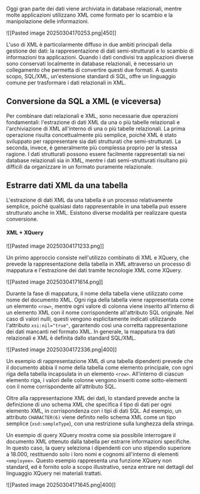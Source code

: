 
Oggi gran parte dei dati viene archiviata in database relazionali, mentre molte applicazioni utilizzano XML come formato per lo scambio e la manipolazione delle informazioni. 


![[Pasted image 20250304170253.png|450]]


L'uso di XML è particolarmente diffuso in due ambiti principali della gestione dei dati: la rappresentazione di dati semi-strutturati e lo scambio di informazioni tra applicazioni. Quando i dati condivisi tra applicazioni diverse sono conservati localmente in database relazionali, è necessario un collegamento che permetta di convertire questi due formati. A questo scopo, SQL/XML, un'estensione standard di SQL, offre un linguaggio comune per trasformare i dati relazionali in XML.

## Conversione da SQL a XML (e viceversa)

Per combinare dati relazionali e XML, sono necessarie due operazioni fondamentali: l'estrazione di dati XML da una o più tabelle relazionali e l'archiviazione di XML all'interno di una o più tabelle relazionali. La prima operazione risulta concettualmente più semplice, poiché XML è stato sviluppato per rappresentare sia dati strutturati che semi-strutturati. La seconda, invece, è generalmente più complessa proprio per la stessa ragione. I dati strutturati possono essere facilmente rappresentati sia nei database relazionali sia in XML, mentre i dati semi-strutturati risultano più difficili da organizzare in un formato puramente relazionale.

## Estrarre dati XML da una tabella 

L'estrazione di dati XML da una tabella è un processo relativamente semplice, poiché qualsiasi dato rappresentabile in una tabella può essere strutturato anche in XML. Esistono diverse modalità per realizzare questa conversione. 

#### XML + XQuery

![[Pasted image 20250304171233.png]]

Un primo approccio consiste nell'utilizzo combinato di XML e XQuery, che prevede la rappresentazione della tabella in XML attraverso un processo di mappatura e l'estrazione dei dati tramite tecnologie XML come XQuery.

![[Pasted image 20250304171614.png]]

Durante la fase di mappatura, il nome della tabella viene utilizzato come nome del documento XML. Ogni riga della tabella viene rappresentata come un elemento `<row>`, mentre ogni valore di colonna viene inserito all'interno di un elemento XML con il nome corrispondente all'attributo SQL originale. Nel caso di valori nulli, questi vengono esplicitamente indicati utilizzando l'attributo `xsi:nil="true"`, garantendo così una corretta rappresentazione dei dati mancanti nel formato XML. In generale, la mappatura tra dati relazionali e XML è definita dallo standard SQL/XML. 

![[Pasted image 20250304172336.png|400]]

Un esempio di rappresentazione XML di una tabella dipendenti prevede che il documento abbia il nome della tabella come elemento principale, con ogni riga della tabella incapsulata in un elemento `<row>`. All'interno di ciascun elemento riga, i valori delle colonne vengono inseriti come sotto-elementi con il nome corrispondente all'attributo SQL.



Oltre alla rappresentazione XML dei dati, lo standard prevede anche la definizione di uno schema XML che specifica il tipo di dati per ogni elemento XML, in corrispondenza con i tipi di dati SQL. Ad esempio, un attributo `CHARACTER(6)` viene definito nello schema XML come un tipo semplice (`xsd:sempleType`), con una restrizione sulla lunghezza della stringa.

Un esempio di query XQuery mostra come sia possibile interrogare il documento XML ottenuto dalla tabella per estrarre informazioni specifiche. In questo caso, la query seleziona i dipendenti con uno stipendio superiore a 18.000, restituendo solo i loro nomi e cognomi all'interno di elementi `<employee>`. Questo esempio rappresenta una funzione XQuery non standard, ed è fornito solo a scopo illustrativo, senza entrare nei dettagli del linguaggio XQuery nei materiali trattati.


![[Pasted image 20250304171645.png|400]]
